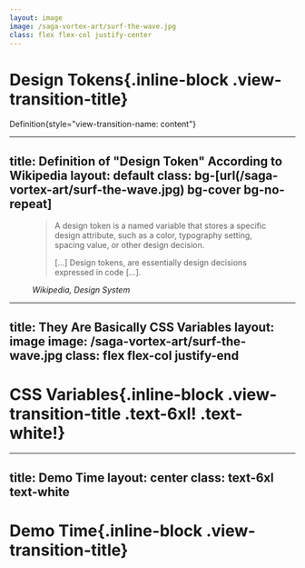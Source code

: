 ```yaml
---
layout: image
image: /saga-vortex-art/surf-the-wave.jpg
class: flex flex-col justify-center
---
```


# Design Tokens{.inline-block .view-transition-title}

Definition{style="view-transition-name: content"}

---
title: Definition of "Design Token" According to Wikipedia
layout: default
class: bg-[url(/saga-vortex-art/surf-the-wave.jpg) bg-cover bg-no-repeat]
---

<figure class=".w-8/10" style="view-transition-name: content">
    <blockquote cite="https://en.wikipedia.org/wiki/Design_system#Design_tokens">
        <p class="text-3xl/12!">
            A design token is a named variable that stores a specific design attribute, such as a color, typography setting, spacing value, or other design decision.
        </p>
        <p class="text-3xl/12!">
            [...] Design tokens, are essentially design decisions expressed in code [...].
        </p>
    </blockquote>
    <cite class="view-transition-title">Wikipedia, Design System</cite>
</figure>

---
title: They Are Basically CSS Variables
layout: image
image: /saga-vortex-art/surf-the-wave.jpg
class: flex flex-col justify-end
---

# CSS Variables{.inline-block .view-transition-title .text-6xl! .text-white!}

---
title: Demo Time
layout: center
class: text-6xl text-white
---

# Demo Time{.inline-block .view-transition-title}
